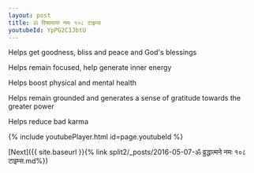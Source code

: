 ```yaml
---
layout: post
title: ॐ विश्रामाया नमः १०८ टाइम्स
youtubeId: YpPG2C1JbtU
---
```

 
 
Helps get goodness, bliss and peace and God's blessings
 
Helps remain focused, help generate inner energy 
 
Helps boost physical and mental health 
 
Helps remain grounded and generates a sense of gratitude towards the greater power 
 
Helps reduce bad karma
 
 
 
 


{% include youtubePlayer.html id=page.youtubeId %}
 
[Next]({{ site.baseurl }}{% link  split2/_posts/2016-05-07-ॐ व्रुद्धात्मने नमः १०८ टाइम्स.md%})
 
